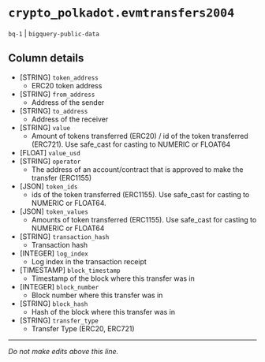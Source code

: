 # `crypto_polkadot.evmtransfers2004`
`bq-1` | `bigquery-public-data`

## Column details
* [STRING]    `token_address`
  - ERC20 token address
* [STRING]    `from_address`
  - Address of the sender
* [STRING]    `to_address`
  - Address of the receiver
* [STRING]    `value`
  - Amount of tokens transferred (ERC20) / id of the token transferred (ERC721). Use safe_cast for casting to NUMERIC or FLOAT64
* [FLOAT]     `value_usd`
* [STRING]    `operator`
  - The address of an account/contract that is approved to make the transfer (ERC1155)
* [JSON]      `token_ids`
  - ids of the token transferred (ERC1155). Use safe_cast for casting to NUMERIC or FLOAT64.
* [JSON]      `token_values`
  - Amounts of token transferred (ERC1155).  Use safe_cast for casting to NUMERIC or FLOAT64
* [STRING]    `transaction_hash`
  - Transaction hash
* [INTEGER]   `log_index`
  - Log index in the transaction receipt
* [TIMESTAMP] `block_timestamp`
  - Timestamp of the block where this transfer was in
* [INTEGER]   `block_number`
  - Block number where this transfer was in
* [STRING]    `block_hash`
  - Hash of the block where this transfer was in
* [STRING]    `transfer_type`
  - Transfer Type (ERC20, ERC721)

-------------------------------------------------------------------------------
*Do not make edits above this line.*
